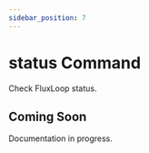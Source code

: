 ```yaml
---
sidebar_position: 7
---
```


# status Command

Check FluxLoop status.

## Coming Soon

Documentation in progress.
